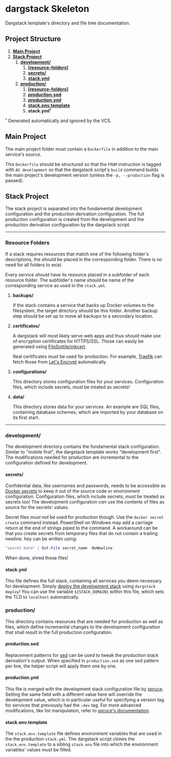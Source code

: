 # dargstack Skeleton

Dargstack template's directory and file tree documentation.


## Project Structure

1. **[Main Project](#main-project)**
1. **[Stack Project](#stack-project)**
    1. **[development/](#development)**
        1. **[[resource-folders]](#resource-folders)**
        1. **[secrets/](#secrets)**
        1. **[stack.yml](#stackyml)**
    1. **[production/](#production)**
        1. **[[resource-folders]](#resource-folders)**
        1. **[production.sed](#productionsed)**
        1. **[production.yml](#productionyml)**
        1. **[stack.env.template](#stackenvtemplate)**
        1. **stack.yml¹**

¹ Generated automatically and ignored by the VCS.


## Main Project

The main project folder must contain a `Dockerfile` in addition to the main service's source.

This `Dockerfile` should be structured so that the `FROM` instruction is tagged with `AS development` so that the dargstack script's `build` command builds the main project's development version (unless the `-p, --production` flag is passed).


## Stack Project

The stack project is separated into the fundamental development configuration and the production derivation configuration.
The full production configuration is created from the development and the production derivation configuration by the dargstack script.

---

### Resource Folders

If a stack requires resources that match one of the following folder's descriptions, the *should* be placed in the corresponding folder.
There is no need for all folders to exist.

Every service *should* have its resource placed in a subfolder of each resource folder.
The subfolder's name *should* be name of the corresponding service as used in the `stack.yml`.

1. **backups/**

    If the stack contains a service that backs up Docker volumes to the filesystem, the target directory *should* be this folder.
    Another backup step *should* be set up to move all backups to a secondary location.

1. **certificates/**

    A dargstack will most likely serve web apps and thus *should* make use of encryption certificates for HTTPS/SSL.
    Those can easily be generated using [FiloSottile/mkcert](https://github.com/FiloSottile/mkcert).

    Real certificates *must* be used for production.
    For example, [Traefik](https://traefik.io/) can fetch those from [Let's Encrypt](https://letsencrypt.org/) automatically.

1. **configurations/**

    This directory stores configuration files for your services.
    Configuration files, which include secrets, *must* be treated as secrets!

1. **data/**

    This directory stores data for your services.
    An example are SQL files, containing database schemes, which are imported by your database on its first start.

---

### development/

The development directory contains the fundamental stack configuration.
Similar to "mobile first", the dargstack template works "development first".
The modifications needed for production are incremental to the configuration defined for development.


#### secrets/

Confidential data, like usernames and passwords, needs to be accessible as [Docker secrets](https://docs.docker.com/engine/swarm/secrets/) to keep it out of the source code or environment configuration.
Configuration files, which include secrets, *must* be treated as secrets too!
The development configuration *can* use the contents of files as source for the secrets' values.

Secret files *must not* be used for production though.
Use the `docker secret create` command instead.
PowerShell on Windows may add a carriage return at the end of strings piped to the command.
A workaround can be that you create secrets from temporary files that do not contain a trailing newline.
hey can be written using:

```PowerShell
"secret data" | Out-File secret_name -NoNewline
```

When done, shred those files!


#### stack.yml

This file defines the full stack, containing all services you deem necessary for development.
Simply [deploy the development stack](https://docs.docker.com/engine/reference/commandline/stack_deploy/) using `dargstack deploy`!
You can use the variable `${STACK_DOMAIN}` within this file, which sets the TLD to `localhost` automatically.


### production/

This directory contains resources that are needed for production as well as files, which define incremental changes to the development configuration that shall result in the full production configuration.


#### production.sed

Replacement patterns for [sed](https://linux.die.net/man/1/sed) can be used to tweak the production stack derivation's output.
When specified in `production.sed` as one sed pattern per line, the helper script will apply them one by one.


#### production.yml

This file is merged with the development stack configuration file by [spruce](https://github.com/geofffranks/spruce).
Setting the same field with a different value here will override the development value, which is in particular useful for specifying a version tag for services that previously had the `:dev` tag.
For more advanced modifications, like list manipulation, refer to [spruce's documentation](https://github.com/geofffranks/spruce/tree/master/doc).


#### stack.env.template

The `stack.env.template` file defines environment variables that are used in the the production `stack.yml`.
The dargstack script clones the `stack.env.template` to a sibling `stack.env` file into which the environment variables' values *must* be filled.
